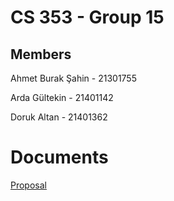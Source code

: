 # CS 353 - Group 15

## Members
Ahmet Burak Şahin - 21301755

Arda Gültekin     - 21401142

Doruk Altan       - 21401362

# Documents

[Proposal](./documents/Proposal.pdf)
